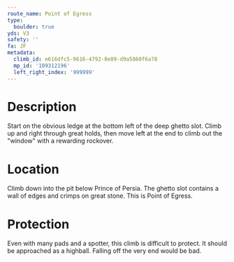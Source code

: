 ```yaml
---
route_name: Point of Egress
type:
  boulder: true
yds: V3
safety: ''
fa: JF
metadata:
  climb_id: e616dfc5-9616-4792-8e09-d9a5860f6a78
  mp_id: '109312196'
  left_right_index: '999999'
---
```

# Description
Start on the obvious ledge at the bottom left of the deep ghetto slot. Climb up and right through great holds, then move left at the end to climb out the "window" with a rewarding rockover.

# Location
Climb down into the pit below Prince of Persia. The ghetto slot contains a wall of edges and crimps on great stone. This is Point of Egress.

# Protection
Even with many pads and a spotter, this climb is difficult to protect. It should be approached as a highball. Falling off the very end would be bad.
